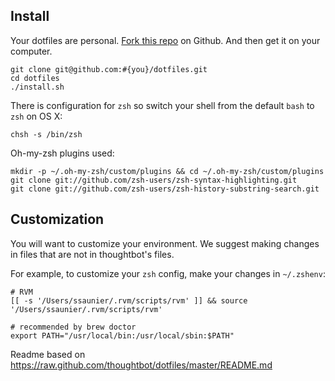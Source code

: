 Install
-------

Your dotfiles are personal. [Fork this repo](https://github.com/ssaunier/dotfiles/fork_select) on Github.
And then get it on your computer.

    git clone git@github.com:#{you}/dotfiles.git
    cd dotfiles
    ./install.sh

There is configuration for `zsh` so switch your shell from the default `bash` to `zsh` on OS X:

    chsh -s /bin/zsh

Oh-my-zsh plugins used:

    mkdir -p ~/.oh-my-zsh/custom/plugins && cd ~/.oh-my-zsh/custom/plugins
    git clone git://github.com/zsh-users/zsh-syntax-highlighting.git
    git clone git://github.com/zsh-users/zsh-history-substring-search.git


Customization
-------------

You will want to customize your environment. We suggest making changes in files that are not in thoughtbot's files.

For example, to customize your `zsh` config, make your changes in `~/.zshenv`:

    # RVM
    [[ -s '/Users/ssaunier/.rvm/scripts/rvm' ]] && source '/Users/ssaunier/.rvm/scripts/rvm'

    # recommended by brew doctor
    export PATH="/usr/local/bin:/usr/local/sbin:$PATH"

Readme based on https://raw.github.com/thoughtbot/dotfiles/master/README.md